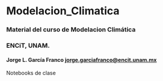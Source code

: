 # Modelacion_Climatica
### Material del curso de Modelacion Climática
### ENCiT, UNAM. 
#### Jorge L. García Franco jorge.garciafranco@encit.unam.mx

Notebooks de clase
